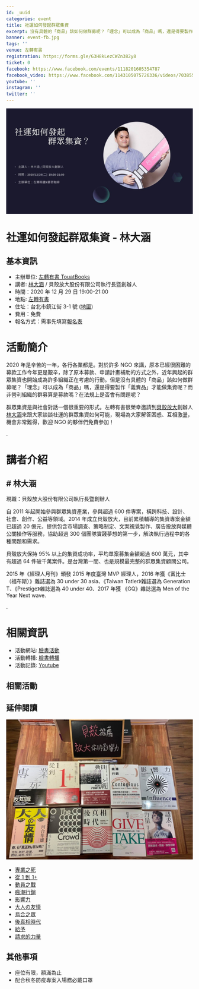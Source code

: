 ```yaml
---
id: _uuid
categories: event
title: 社運如何發起群眾集資
excerpt: 沒有具體的「商品」該如何做群募呢？「理念」可以成為「商品」嗎，還是得要製作「義賣品」才能做集資呢？而非營利組織的群募算是募款嗎？在法規上是否會有問題呢？
banner: event-fb.jpg
tags: ''
venue: 左轉有書
registration: https://forms.gle/G3H8kLezCWZn382y8
ticket: 0
facebook: https://www.facebook.com/events/1118201605354787
facebook_video: https://www.facebook.com/1143105075726336/videos/703855667186006
youtube: ''
instagram: ''
twitter: ''
---
```


![](.\event-fb.jpg)

# 社運如何發起群眾集資 - 林大涵

## 基本資訊

-   主辦單位: [左轉有書 TouatBooks](https://touat.com.tw/)
-   講者: [林大涵](./speaker.md) / 貝殼放大股份有限公司執行長暨創辦人
-   時間：2020 年 12 月 29 日 19:00-21:00
-   地點: [左轉有書](./venue.md)
-   住址：台北市鎮江街 3-1 號 ([地圖](https://goo.gl/maps/qsFpaJSnDBoQKrQV9))
-   費用：免費
-   報名方式：需事先填寫[報名表](https://forms.gle/G3H8kLezCWZn382y8)

# 活動簡介

2020 年是辛苦的一年，各行各業都是。對於許多 NGO 來講，原本已經很困難的募款工作今年更是艱辛，除了原本募款、申請計畫補助的方式之外，近年興起的群眾集資也開始成為許多組織正在考慮的行動。但是沒有具體的「商品」該如何做群募呢？「理念」可以成為「商品」嗎，還是得要製作「義賣品」才能做集資呢？而非營利組織的群募算是募款嗎？在法規上是否會有問題呢？

群眾集資是與社會對話一個很重要的形式。左轉有書很榮幸邀請到[貝殼放大](https://www.backer-founder.com/)創辦人[林大涵](.\speaker.md)來跟大家談談社運的群眾集資如何可能，現場為大家解答困惑、互相激盪，機會非常難得，歡迎 NGO 的夥伴們免費參加！

.

# 講者介紹

## # 林大涵

現職：貝殼放大股份有限公司執行長暨創辦人

自 2011 年起開始參與群眾集資產業，參與超過 600 件專案，橫跨科技、設計、社會、創作、公益等領域。2014 年成立貝殼放大，目前累積輔導的集資專案金額已超過 20 億元，提供包含市場調查、策略制定、文案視覺製作、廣告投放與媒體公關操作等服務，協助超過 300 個團隊實踐夢想的第一步，解決執行過程中的各種問題和需求。

貝殼放大保持 95% 以上的集資成功率，平均單案募集金額超過 600 萬元，其中有超過 64 件破千萬案件。是台灣第一間、也是規模最完整的群眾集資顧問公司。

2015 年《經理人月刊》頒發 2015 年度臺灣 MVP 經理人，2016 年獲《富比士（福布斯）》雜誌選為 30 under 30 asia、《Taiwan Tatler》雜誌選為 Generation T、《Prestige》雜誌選為 40 under 40、2017 年獲 《GQ》雜誌選為 Men of the Year Next wave.

.

# 相關資訊

-   活動網站: [臉書活動](https://www.facebook.com/events/1118201605354787)
-   活動轉播: [臉書轉播](https://www.facebook.com/1143105075726336/videos/703855667186006)
-   活動記錄: [Youtube](https://www.youtube.com/channel/UCcQZnZ3y5ZgV3q1fs7eugfw)

## 相關活動

## 延伸閱讀

![](./event_2.jpg)

-   [專業之死](https://www.thenewslens.com/article/105503)
-   [從 1 到 1+](https://rate0625.pixnet.net/blog/post/475530017-%E3%80%90%E5%95%86%E6%A5%AD%E3%80%91%E5%BE%9E1%E5%88%B01%2B)
-   [動員之戰](https://scd156.pixnet.net/blog/post/351706231-%5B%E8%AE%80%E6%9B%B8%E5%BF%83%E5%BE%97%5D-%E5%8B%95%E5%93%A1%E4%B9%8B%E6%88%B0%EF%BD%9C%E5%9C%A8%E8%B6%85%E9%80%A3%E7%B5%90%E4%B8%96%E4%BB%A3%E5%BB%BA%E7%AB%8B%E3%80%81%E8%AA%AA)
-   [瘋潮行銷](https://www.bnext.com.tw/article/28290/BN-ARTICLE-28290)
-   [影響力](https://happyread.medium.com/35-%E8%AE%80%E6%9B%B8%E5%BF%83%E5%BE%97-%E5%BD%B1%E9%9F%BF%E5%8A%9B-%E8%AE%93%E4%BA%BA%E4%B9%96%E4%B9%96%E8%81%BD%E8%A9%B1%E7%9A%84%E8%AA%AA%E6%9C%8D%E8%A1%93-ce4f9bdb111f)
-   [大人の友情](https://www.linkedin.com/pulse/%E6%9C%89%E9%87%97%E4%B8%80%E6%97%A5%E5%A4%A7%E4%BA%BA%E3%81%AE%E5%8F%8B%E6%83%85%E6%98%AF%E7%A4%BE%E4%BA%A4%E8%B7%9D%E9%9B%A2%E7%9A%84%E9%AB%94%E7%8F%BE-cathy-hung/)
-   [烏合之眾](https://www.eslite.com/product/1001130572566513)
-   [後真相時代](https://www.eslite.com/product/1001119732685858)
-   [給予](https://juleshenri717.pixnet.net/blog/post/352800089)
-   [請求的力量](https://www.thenewslens.com/article/35073)

## 其他事項

-   座位有限，額滿為止
-   配合秋冬防疫專案入場務必戴口罩
